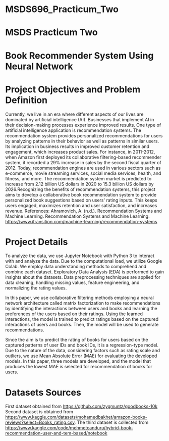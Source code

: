 # MSDS696_Practicum_Two
# MSDS Practicum Two
# Book Recommender System Using Neural Network
# Project Objectives and Problem Definition
Currently, we live in an era where different aspects of our lives are dominated by artificial intelligence (AI). Businesses that implement AI in their decision-making processes experience improved results. One type of artificial intelligence application is recommendation systems. The recommendation system provides personalized recommendations for users by analyzing patterns in their behavior as well as patterns in similar users. Its implication in business results in improved customer retention and engagement, which increases product sales. For instance, in 2011-2012, when Amazon first deployed its collaborative filtering-based recommender system, it recorded a 29% increase in sales by the second fiscal quarter of 2012. Today, recommendation engines are used in various sectors such as e-commerce, movie streaming services, social media services, health, and fitness, and more. The recommendation system market is predicted to increase from 2.12 billion US dollars in 2020 to 15.3 billion US dollars by 2026.Recognizing the benefits of recommendation systems, this project aims to develop a collaborative book recommendation system to provide personalized book suggestions based on users' rating inputs. This keeps users engaged, maximizes retention and user satisfaction, and increases revenue. References: Ahramovich, A. (n.d.). Recommendation Systems and Machine Learning. Recommendation Systems and Machine Learning. https://www.itransition.com/machine-learning/recommendation-systems

# Project Details
To analyze the data, we use Jupyter Notebook with Python 3 to interact with and analyze the data. Due to the computational load, we utilize Google Colab. We employ data understanding methods to comprehend and combine each dataset. Exploratory Data Analysis (EDA) is performed to gain insights about the datasets. Data preprocessing techniques are applied for data cleaning, handling missing values, feature engineering, and normalizing the rating values.

In this paper, we use collaborative filtering methods employing a neural network architecture called matrix factorization to make recommendations by identifying the interactions between users and books and learning the preferences of the users based on their ratings. Using the learned interactions, the model is trained to predict ratings based on the captured interactions of users and books. Then, the model will be used to generate recommendations.

Since the aim is to predict the rating of books for users based on the captured patterns of user IDs and book IDs, it is a regression-type model. Due to the nature of the data, considering factors such as rating scale and outliers, we use Mean Absolute Error (MAE) for evaluating the developed models. In this paper, three models are developed, and the model that produces the lowest MAE is selected for recommendation of books for users.

# Datasets Sources
First dataset obtained from https://github.com/zygmuntz/goodbooks-10k
Second dataset is obtained from https://www.kaggle.com/datasets/mohamedbakhet/amazon-books-reviews?select=Books_rating.csv.
The third dataset is collected from https://www.kaggle.com/code/mehmetcanduru/hybrid-book-recommendation-user-and-tem-based/notebook
